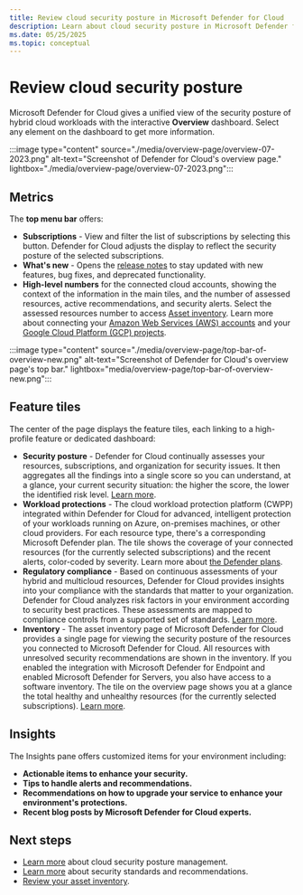```yaml
---
title: Review cloud security posture in Microsoft Defender for Cloud
description: Learn about cloud security posture in Microsoft Defender for Cloud.
ms.date: 05/25/2025
ms.topic: conceptual
---
```


# Review cloud security posture

Microsoft Defender for Cloud gives a unified view of the security posture of hybrid cloud workloads with the interactive **Overview** dashboard. Select any element on the dashboard to get more information.

:::image type="content" source="./media/overview-page/overview-07-2023.png" alt-text="Screenshot of Defender for Cloud's overview page." lightbox="./media/overview-page/overview-07-2023.png":::

## Metrics

The **top menu bar** offers:


- **Subscriptions** - View and filter the list of subscriptions by selecting this button. Defender for Cloud adjusts the display to reflect the security posture of the selected subscriptions.
- **What's new** - Opens the [release notes](release-notes.md) to stay updated with new features, bug fixes, and deprecated functionality.
- **High-level numbers** for the connected cloud accounts, showing the context of the information in the main tiles, and the number of assessed resources, active recommendations, and security alerts. Select the assessed resources number to access [Asset inventory](asset-inventory.md). Learn more about connecting your [Amazon Web Services (AWS) accounts](quickstart-onboard-aws.md) and your [Google Cloud Platform (GCP) projects](quickstart-onboard-gcp.md).

:::image type="content" source="./media/overview-page/top-bar-of-overview-new.png" alt-text="Screenshot of Defender for Cloud's overview page's top bar." lightbox="media/overview-page/top-bar-of-overview-new.png":::

## Feature tiles

The center of the page displays the feature tiles, each linking to a high-profile feature or dedicated dashboard:

- **Security posture** - Defender for Cloud continually assesses your resources, subscriptions, and organization for security issues. It then aggregates all the findings into a single score so you can understand, at a glance, your current security situation: the higher the score, the lower the identified risk level. [Learn more](secure-score-security-controls.md).
- **Workload protections** - The cloud workload protection platform (CWPP) integrated within Defender for Cloud for advanced, intelligent protection of your workloads running on Azure, on-premises machines, or other cloud providers. For each resource type, there's a corresponding Microsoft Defender plan. The tile shows the coverage of your connected resources (for the currently selected subscriptions) and the recent alerts, color-coded by severity. Learn more about [the Defender plans](defender-for-cloud-introduction.md#cloud-workload-protection-platform-cwpp).
- **Regulatory compliance** - Based on continuous assessments of your hybrid and multicloud resources, Defender for Cloud provides insights into your compliance with the standards that matter to your organization. Defender for Cloud analyzes risk factors in your environment according to security best practices. These assessments are mapped to compliance controls from a supported set of standards. [Learn more](regulatory-compliance-dashboard.md).
- **Inventory** - The asset inventory page of Microsoft Defender for Cloud provides a single page for viewing the security posture of the resources you connected to Microsoft Defender for Cloud. All resources with unresolved security recommendations are shown in the inventory. If you enabled the integration with Microsoft Defender for Endpoint and enabled Microsoft Defender for Servers, you also have access to a software inventory. The tile on the overview page shows you at a glance the total healthy and unhealthy resources (for the currently selected subscriptions). [Learn more](asset-inventory.md).

## Insights

The Insights pane offers customized items for your environment including:

- **Actionable items to enhance your security.**
- **Tips to handle alerts and recommendations.**
- **Recommendations on how to upgrade your service to enhance your environment's protections.**
- **Recent blog posts by Microsoft Defender for Cloud experts.**

## Next steps

- [Learn more](concept-cloud-security-posture-management.md) about cloud security posture management.
- [Learn more](security-policy-concept.md) about security standards and recommendations.
- [Review your asset inventory](asset-inventory.md).
